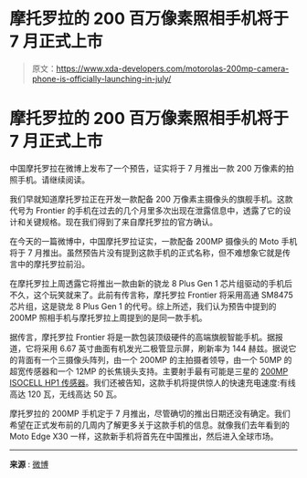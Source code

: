 # 摩托罗拉的 200 百万像素照相手机将于 7 月正式上市

> 原文：<https://www.xda-developers.com/motorolas-200mp-camera-phone-is-officially-launching-in-july/>

# 摩托罗拉的 200 百万像素照相手机将于 7 月正式上市

中国摩托罗拉在微博上发布了一个预告，证实将于 7 月推出一款 200 万像素的拍照手机。请继续阅读。

我们早就知道摩托罗拉正在开发一款配备 200 万像素主摄像头的旗舰手机。这款代号为 Frontier 的手机在过去的几个月里多次出现在泄露信息中，透露了它的设计和关键规格。现在我们得到了来自摩托罗拉的官方确认。

在今天的一篇微博中，中国摩托罗拉证实，一款配备 200MP 摄像头的 Moto 手机将于 7 月推出。虽然预告片没有提到这款手机的正式名称，但不难想象它就是传言中的摩托罗拉前沿。

在摩托罗拉上周透露它将推出一款由新的骁龙 8 Plus Gen 1 芯片组驱动的手机后不久，这个玩笑就来了。此前有传言称，摩托罗拉 Frontier 将采用高通 SM8475 芯片组，这是骁龙 8 Plus Gen 1 的代号。综上所述，我们认为预告中提到的 200MP 照相手机与摩托罗拉上周提到的是同一款手机。

据传言，摩托罗拉 Frontier 将是一款包装顶级硬件的高端旗舰智能手机。据报道，它将采用 6.67 英寸曲面有机发光二极管显示屏，刷新率为 144 赫兹。据说它的背面有一个三摄像头阵列，由一个 200MP 的主拍摄者领导，由一个 50MP 的超宽传感器和一个 12MP 的长焦镜头支持。主要射手最有可能是三星的 [200MP ISOCELL HP1 传感器](https://www.xda-developers.com/samsung-isocell-hp1-200mp-sensor-smartphones/)。我们还被告知，这款手机将提供惊人的快速充电速度:有线高达 120 瓦，无线高达 50 瓦。

摩托罗拉的 200MP 手机定于 7 月推出，尽管确切的推出日期还没有确定。我们希望在正式发布前的几周内了解更多关于这款手机的信息。就像我们去年看到的 Moto Edge X30 一样，这款新手机将首先在中国推出，然后进入全球市场。

* * *

**来源** : [微博](https://weibo.com/1645915085/LukMMz4nV)